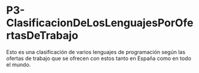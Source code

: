 # P3-ClasificacionDeLosLenguajesPorOfertasDeTrabajo
Esto es una clasificación de varios lenguajes de programación según las ofertas de trabajo que se ofrecen con estos tanto en España como en todo el mundo.

